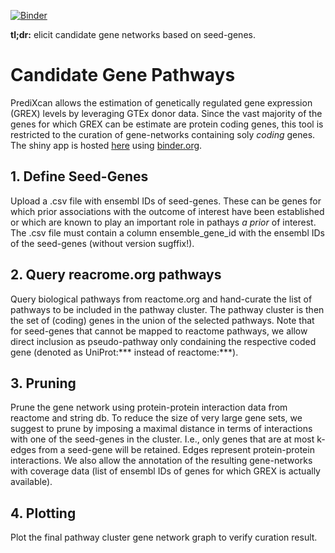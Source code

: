 [![Binder](https://mybinder.org/badge_logo.svg)](https://mybinder.org/v2/gh/kkmann/pathway-curation-tool/master?urlpath=shiny/)

**tl;dr:** elicit candidate gene networks based on seed-genes.

# Candidate Gene Pathways

PrediXcan allows the estimation of genetically regulated gene expression (GREX)
levels by leveraging GTEx donor data.
Since the vast majority of the genes for which GREX can be estimate are 
protein coding genes, this tool is restricted to the curation of gene-networks 
containing soly *coding* genes.
The shiny app is hosted [here](https://mybinder.org/v2/gh/kkmann/pathway-curation-tool/master?urlpath=shiny/)
using [binder.org](https://mybinder.org/).

## 1. Define Seed-Genes

Upload a .csv file with ensembl IDs of seed-genes. 
These can be genes for which prior associations with the outcome of interest 
have been established or which are known to play an important role in pathays
*a prior* of interest. 
The .csv file must contain a column ensemble_gene_id with the ensembl IDs of 
the seed-genes (without version sugffix!).

## 2. Query reacrome.org pathways

Query biological pathways from reactome.org and hand-curate the list of 
pathways to be included in the pathway cluster. 
The pathway cluster is then the set of (coding) genes in the union of the 
selected pathways. 
Note that for seed-genes that cannot be mapped to reactome pathways, 
we allow direct inclusion as pseudo-pathway only condaining the respective
coded gene (denoted as UniProt:*** instead of reactome:***).

## 3. Pruning

Prune the gene network using protein-protein interaction data from reactome
and string db.
To reduce the size of very large gene sets, we suggest to prune by imposing 
a maximal distance in terms of interactions with one of the seed-genes in the
cluster.
I.e., only genes that are at most k-edges from a seed-gene will be retained. 
Edges represent protein-protein interactions.
We also allow the annotation of the resulting gene-networks with coverage
data (list of ensembl IDs of genes for which GREX is actually available).

## 4. Plotting

Plot the final pathway cluster gene network graph to verify curation result.
